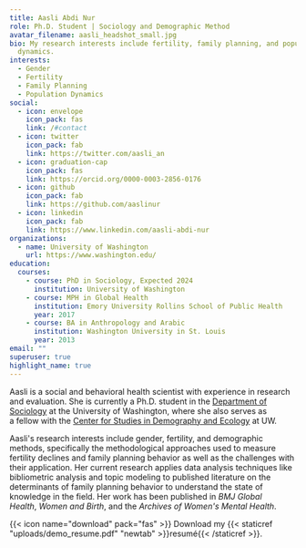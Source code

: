 ```yaml
---
title: Aasli Abdi Nur
role: Ph.D. Student | Sociology and Demographic Method
avatar_filename: aasli_headshot_small.jpg
bio: My research interests include fertility, family planning, and population
  dynamics.
interests:
  - Gender
  - Fertility
  - Family Planning
  - Population Dynamics
social:
  - icon: envelope
    icon_pack: fas
    link: /#contact
  - icon: twitter
    icon_pack: fab
    link: https://twitter.com/aasli_an
  - icon: graduation-cap
    icon_pack: fas
    link: https://orcid.org/0000-0003-2856-0176
  - icon: github
    icon_pack: fab
    link: https://github.com/aaslinur
  - icon: linkedin
    icon_pack: fab
    link: https://www.linkedin.com/aasli-abdi-nur
organizations:
  - name: University of Washington
    url: https://www.washington.edu/
education:
  courses:
    - course: PhD in Sociology, Expected 2024
      institution: University of Washington
    - course: MPH in Global Health
      institution: Emory University Rollins School of Public Health
      year: 2017
    - course: BA in Anthropology and Arabic
      institution: Washington University in St. Louis
      year: 2013
email: ""
superuser: true
highlight_name: true
---
```

Aasli is a social and behavioral health scientist with experience in research and evaluation. She is currently a Ph.D. student in the [Department of Sociology](https://soc.washington.edu/) at the University of Washington, where she also serves as a fellow with the [Center for Studies in Demography and Ecology](https://csde.washington.edu/) at UW. 

Aasli's research interests include gender, fertility, and demographic methods, specifically the methodological approaches used to measure fertility declines and family planning behavior as well as the challenges with their application. Her current research applies data analysis techniques like bibliometric analysis and topic modeling to published literature on the determinants of family planning behavior to understand the state of knowledge in the field. Her work has been published in *BMJ Global Health*, *Women and Birth*, and the *Archives of Women's Mental Health*.

{{< icon name="download" pack="fas" >}} Download my {{< staticref "uploads/demo_resume.pdf" "newtab" >}}resumé{{< /staticref >}}.
